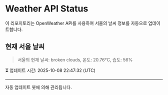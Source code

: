 
# Weather API Status

이 리포지토리는 OpenWeather API를 사용하여 서울의 날씨 정보를 자동으로 업데이트합니다.

## 현재 서울 날씨
> 서울의 현재 날씨: broken clouds, 온도: 20.76°C, 습도: 56%

⏳ 업데이트 시간: 2025-10-08 22:47:32 (UTC)

---
자동 업데이트 봇에 의해 관리됩니다.
